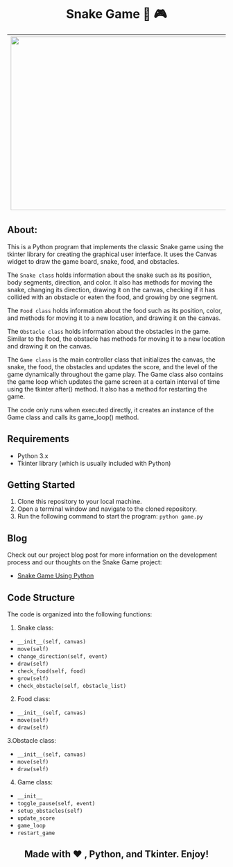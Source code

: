 <h1 align="center"> Snake Game 🐍 🎮 </h1>

| <img src="https://user-images.githubusercontent.com/77020164/228026834-cd93f2d2-d3cb-45cc-97c3-bc10c881fbfb.png" width="500" height="400"/> | ![Screenshot from 2023-03-27 19-48-30](https://user-images.githubusercontent.com/77020164/228026890-fcde6a84-0528-4260-a744-ca906087e5ce.png)
|-|-|




## About:

This is a Python program that implements the classic Snake game using the tkinter library for creating the graphical user interface. It uses the Canvas widget to draw the game board, snake, food, and obstacles.

The `Snake class` holds information about the snake such as its position, body segments, direction, and color. It also has methods for moving the snake, changing its direction, drawing it on the canvas, checking if it has collided with an obstacle or eaten the food, and growing by one segment.

The `Food class` holds information about the food such as its position, color, and methods for moving it to a new location, and drawing it on the canvas.

The `Obstacle class` holds information about the obstacles in the game. Similar to the food, the obstacle has methods for moving it to a new location and drawing it on the canvas.

The `Game class` is the main controller class that initializes the canvas, the snake, the food, the obstacles and updates the score, and the level of the game dynamically throughout the game play. The Game class also contains the game loop which updates the game screen at a certain interval of time using the tkinter after() method. It also has a method for restarting the game.

The code only runs when executed directly, it creates an instance of the Game class and calls its game_loop() method.

## Requirements
* Python 3.x
* Tkinter library (which is usually included with Python)


## Getting Started
1. Clone this repository to your local machine.
2. Open a terminal window and navigate to the cloned repository.
3. Run the following command to start the program: `python game.py`

## Blog

Check out our project blog post for more information on the development process and our thoughts on the Snake Game project:

* [Snake Game Using Python](https://www.codingninjas.com/codestudio/library/snake-game-in-python?utm_source=github&utm_medium=organic&utm_campaign=blog-snake-game-in-python)



## Code Structure

The code is organized into the following functions:
1. Snake class:

* `__init__(self, canvas)`
* `move(self)`
* `change_direction(self, event)`
* `draw(self)`
* `check_food(self, food)`
* `grow(self)`
* `check_obstacle(self, obstacle_list)`


2. Food class:

* `__init__(self, canvas)`
* `move(self)`
* `draw(self)`

3.Obstacle class:

* `__init__(self, canvas)`
* `move(self)`
* `draw(self)`

4. Game class:

* `__init__`
* `toggle_pause(self, event)`
* `setup_obstacles(self)`
* `update_score`
* `game_loop`
* `restart_game`

 


<div align="center">
  
## Made with ❤️ , Python, and Tkinter. Enjoy!
  
</div>

